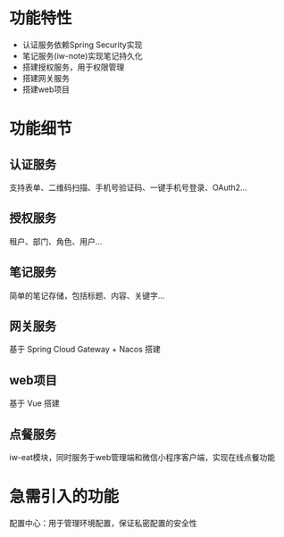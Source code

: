 # 功能特性
* 认证服务依赖Spring Security实现
* 笔记服务(iw-note)实现笔记持久化
* 搭建授权服务，用于权限管理
* 搭建网关服务
* 搭建web项目

# 功能细节
## 认证服务
支持表单、二维码扫描、手机号验证码、一键手机号登录、OAuth2...
## 授权服务 
租户、部门、角色、用户...
## 笔记服务
简单的笔记存储，包括标题、内容、关键字...
## 网关服务
基于 Spring Cloud Gateway + Nacos 搭建
## web项目
基于 Vue 搭建
## 点餐服务
iw-eat模块，同时服务于web管理端和微信小程序客户端，实现在线点餐功能

# 急需引入的功能
配置中心：用于管理环境配置，保证私密配置的安全性